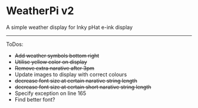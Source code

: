 # WeatherPi v2

A simple weather display for Inky pHat e-ink display

---

ToDos:

- ~~Add weather symbols bottom right~~
- ~~Utilise yellow color on display~~
- ~~Remove extra narative after 3pm~~
- Update images to display with correct colours
- ~~decrease font size at certain narative string length~~
- ~~decrease font size at certain short narative string length~~
- Specify exception on line 165
- Find better font?
